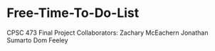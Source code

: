 # Free-Time-To-Do-List

CPSC 473 Final Project
 Collaborators:
  Zachary McEachern
  Jonathan Sumarto
  Dom Feeley
